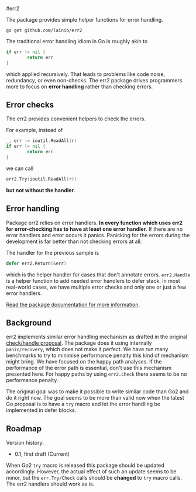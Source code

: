 #err2

The package provides simple helper functions for error handling.

`go get github.com/lainio/err2`

The traditional error handling idiom in Go is roughly akin to
```go
if err != nil {
        return err
}
```

which applied recursively. That leads to problems like code noise, redundancy,
or even non-checks. The err2 package drives programmers more to focus on
**error handling** rather than checking errors.

## Error checks

The err2 provides convenient helpers to check the errors.

For example, instead of
```go
_, err := ioutil.ReadAll(r)
if err != nil {
        return err
}
```
we can call
```go
err2.Try(ioutil.ReadAll(r))
```

**but not without the handler**.

## Error handling

Package err2 relies on error handlers. **In every function which uses err2 for
error-checking has to have at least one error handler**. If there are no error
handlers and error occurs it panics. Panicking for the errors during the
development is far better than not checking errors at all.

The handler for the previous sample is
```go
defer err2.Return(&err)
```
which is the helper handler for cases that don't annotate errors.
`err2.Handle` is a helper function to add needed error handlers to defer stack.
In most real-world cases, we have multiple error checks and only one or just a
few error handlers.

[Read the package documentation for more information](https://godoc.org/github.com/lainio/err2).

## Background
err2 implements similar error handling mechanism as drafted in the original
[check/handle
proposal](https://go.googlesource.com/proposal/+/master/design/go2draft-error-handling-overview.md).
The package does it using internally `panic/recovery`, which does not make it
perfect. We have run many benchmarks to try to minimise performance penalty this
kind of mechanism might bring. We have focused on the happy path analyses. If the 
performance of the error path is essential, don't use this mechanism presented
here. For happy paths by using `err2.Check` there seems to be no performance
penalty.

The original goal was to make it possible to write similar code than Go2 and
do it right now. The goal seems to be more than valid now when the latest Go
proposal is to have a `try` macro and let the error handling be implemented in
defer blocks.

## Roadmap

Version history:
- 0.1, first draft (Current)

When Go2 `try` macro is released this package should be updated accordingly.
However, the actual effect of such an update seems to be minor, but the
`err.Try/Check` calls should be **changed** to `try` macro calls. The err2 handlers
should work as is.